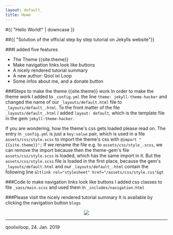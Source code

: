 ```yaml
---
layout: default_
title: Home
---
```

#{{ "Hello World!" | downcase }}

##{{ "Solution of the official step by step tutorial on Jekylls website"}}

###I added five features
- The Theme {{site.theme}}
- Make navigation links look like buttons
- A nicely rendered tutorial summary 
- A new author: Qool ixi Loop
- Some infos about me, and a donate button


###Steps to make the theme {{site.theme}} work</h3> 
 In order to make the theme work I added to `_config.yml` the line `theme: jekyll-theme-hacker` and changed the name of our `_layouts/default.html` file to `_layouts/default_.html`. To the front matter of the file `_layouts/default_.html` I added  `layout: default`, which is the template file in the gem `jekyll-theme-hacker`.

If you are wondering, how the theme's css gets loaded please read on. The entry in `_config.yml` is just a `key:value` pair, which is used in a file `assets/css/style.scss` to import the theme's css with  `@import "{{site.theme}}";` If we rename the file e.g. to `assets/css/style_.scss`, we can remove the import because then the theme-gem's file `assets/css/style.scss` is loaded, which has the same import in it. But the `assets/css/style.scss` file is loaded in the first place, because the gem's `_layouts/default.html` and our `_layouts/default_.html` contain the following line `&ltlink rel="stylesheet" href="/assets/css/style.css"&gt`


###Code to make navigation links look like buttons
I added css classes to file `_sass/main.scss` and used them in `_includes/navigation.html`

###Please visit the nicely rendered tutorial summary
It is available by clicking the navigation button `blogs`

<p align="center">
<a href="https://www.paypal.com/cgi-bin/webscr?cmd=_s-xclick&hosted_button_id=ZJSNJNBGL8MVE&source=url" target="_blank">
  <img src="https://www.paypalobjects.com/en_US/CH/i/btn/btn_donateCC_LG.gif"/>
</a>  
</p>

------------------------   
qoolixiloop, 24. Jan. 2019 






